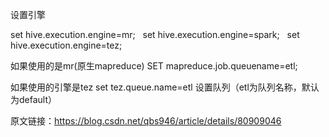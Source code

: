 

设置引擎

set hive.execution.engine=mr;  
set hive.execution.engine=spark;  
set hive.execution.engine=tez;  

如果使用的是mr(原生mapreduce)
SET mapreduce.job.queuename=etl;

如果使用的引擎是tez
set tez.queue.name=etl
设置队列（etl为队列名称，默认为default）


原文链接：https://blog.csdn.net/qbs946/article/details/80909046
